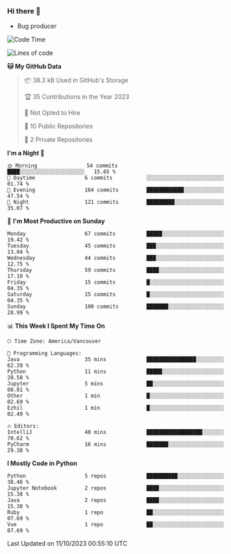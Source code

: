 ### Hi there 👋
* Bug producer
<!--START_SECTION:waka-->
![Code Time](http://img.shields.io/badge/Code%20Time-930%20hrs%205%20mins-blue)

![Lines of code](https://img.shields.io/badge/From%20Hello%20World%20I%27ve%20Written-80.9%20thousand%20lines%20of%20code-blue)

**🐱 My GitHub Data** 

> 📦 38.3 kB Used in GitHub's Storage 
 > 
> 🏆 35 Contributions in the Year 2023
 > 
> 🚫 Not Opted to Hire
 > 
> 📜 10 Public Repositories 
 > 
> 🔑 2 Private Repositories 
 > 
**I'm a Night 🦉** 

```text
🌞 Morning                54 commits          ████░░░░░░░░░░░░░░░░░░░░░   15.65 % 
🌆 Daytime                6 commits           ░░░░░░░░░░░░░░░░░░░░░░░░░   01.74 % 
🌃 Evening                164 commits         ████████████░░░░░░░░░░░░░   47.54 % 
🌙 Night                  121 commits         █████████░░░░░░░░░░░░░░░░   35.07 % 
```
📅 **I'm Most Productive on Sunday** 

```text
Monday                   67 commits          █████░░░░░░░░░░░░░░░░░░░░   19.42 % 
Tuesday                  45 commits          ███░░░░░░░░░░░░░░░░░░░░░░   13.04 % 
Wednesday                44 commits          ███░░░░░░░░░░░░░░░░░░░░░░   12.75 % 
Thursday                 59 commits          ████░░░░░░░░░░░░░░░░░░░░░   17.10 % 
Friday                   15 commits          █░░░░░░░░░░░░░░░░░░░░░░░░   04.35 % 
Saturday                 15 commits          █░░░░░░░░░░░░░░░░░░░░░░░░   04.35 % 
Sunday                   100 commits         ███████░░░░░░░░░░░░░░░░░░   28.99 % 
```


📊 **This Week I Spent My Time On** 

```text
🕑︎ Time Zone: America/Vancouver

💬 Programming Languages: 
Java                     35 mins             ████████████████░░░░░░░░░   62.39 % 
Python                   11 mins             █████░░░░░░░░░░░░░░░░░░░░   20.58 % 
Jupyter                  5 mins              ██░░░░░░░░░░░░░░░░░░░░░░░   08.81 % 
Other                    1 min               █░░░░░░░░░░░░░░░░░░░░░░░░   02.69 % 
Ezhil                    1 min               █░░░░░░░░░░░░░░░░░░░░░░░░   02.49 % 

🔥 Editors: 
IntelliJ                 40 mins             ██████████████████░░░░░░░   70.62 % 
PyCharm                  16 mins             ███████░░░░░░░░░░░░░░░░░░   29.38 % 
```

**I Mostly Code in Python** 

```text
Python                   5 repos             ██████████░░░░░░░░░░░░░░░   38.46 % 
Jupyter Notebook         2 repos             ████░░░░░░░░░░░░░░░░░░░░░   15.38 % 
Java                     2 repos             ████░░░░░░░░░░░░░░░░░░░░░   15.38 % 
Ruby                     1 repo              ██░░░░░░░░░░░░░░░░░░░░░░░   07.69 % 
Vue                      1 repo              ██░░░░░░░░░░░░░░░░░░░░░░░   07.69 % 
```




 Last Updated on 11/10/2023 00:55:10 UTC
<!--END_SECTION:waka-->

